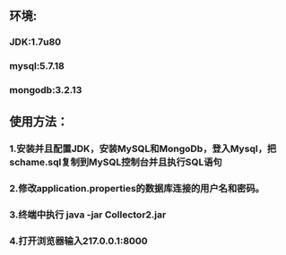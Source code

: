 ## 环境:
### JDK:1.7u80
### mysql:5.7.18
### mongodb:3.2.13

## 使用方法：
### 1.安装并且配置JDK，安装MySQL和MongoDb，登入Mysql，把schame.sql复制到MySQL控制台并且执行SQL语句
### 2.修改application.properties的数据库连接的用户名和密码。
### 3.终端中执行 java -jar Collector2.jar
### 4.打开浏览器输入217.0.0.1:8000
